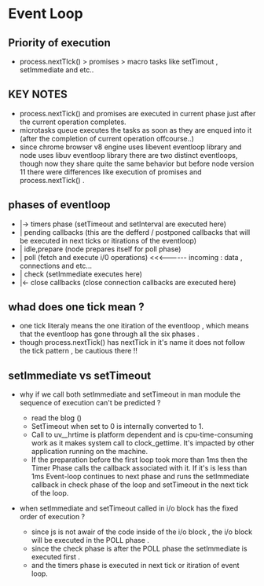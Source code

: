 # Event Loop

## Priority of execution
 - process.nextTIck() > promises > macro tasks like setTimout , setImmediate and etc..

## KEY NOTES
- process.nextTick() and promises are executed in current phase just after the current operation completes.
- microtasks queue executes the tasks as soon as they are enqued into it (after the completion of current operation offcourse..)
- since chrome browser v8 engine uses libevent eventloop library and node uses libuv eventloop library there are two distinct eventloops,
though now they share quite the same behavior but before node version 11 there were differences like execution of promises and process.nextTick() .

## phases of eventloop
- |-> timers phase (setTimeout and setInterval are executed here)
- |   pending callbacks (this are the defferd / postponed callbacks that will be executed in next ticks or itirations of the eventloop)
- |   idle,prepare (node prepares itself for poll phase)
- |   poll (fetch and execute i/0 operations)  <<<------ incoming : data , connections and etc...
- |   check (setImmediate executes here)
- |<- close callbacks (close connection callbacks are executed here)

## whad does one tick mean ?
- one tick literaly means the one itiration of the eventloop , which means that the eventloop has gone through all the six phases .
- though process.nextTick() has nextTick in it's name it does not follow the tick pattern , be cautious there !!

## setImmediate vs setTimeout

- why if we call both setImmediate and setTimeout in man module the sequence of execution can't be predicted ?
  - read the blog ()
  -  SetTimeout when set to 0 is internally converted to 1.
  - Call to uv__hrtime is platform dependent and is cpu-time-consuming work as it makes system call to clock_gettime. It's impacted by other application running on the machine.
  - If the preparation before the first loop took more than 1ms then the Timer Phase calls the callback associated with it. If it's is less than 1ms Event-loop continues to next phase and runs the setImmediate callback in check phase of the loop and setTimeout in the next tick of the loop.

- when setImmediate and setTimeout called in i/o block has the fixed order of execution ?
  - since js is not awair of the code inside of the i/o block , the i/o block will be executed in the POLL phase .
  - since the check phase is after the POLL phase the setImmediate is executed first .
  - and the timers phase is executed in next tick or itiration of event loop.